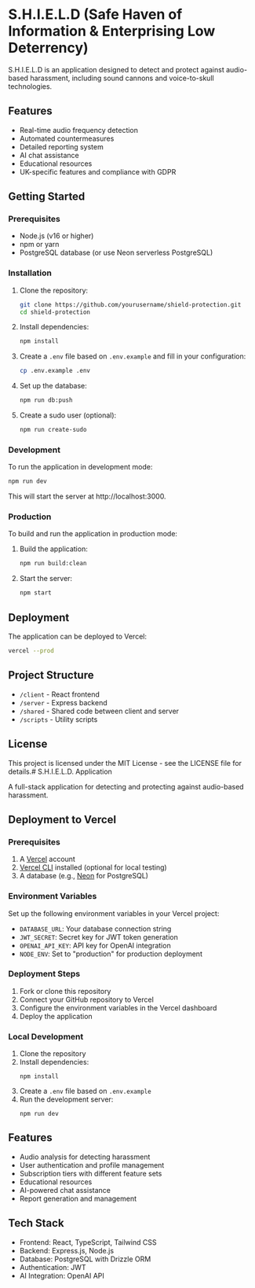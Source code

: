 # S.H.I.E.L.D (Safe Haven of Information & Enterprising Low Deterrency)

S.H.I.E.L.D is an application designed to detect and protect against audio-based harassment, including sound cannons and voice-to-skull technologies.

## Features

- Real-time audio frequency detection
- Automated countermeasures
- Detailed reporting system
- AI chat assistance
- Educational resources
- UK-specific features and compliance with GDPR

## Getting Started

### Prerequisites

- Node.js (v16 or higher)
- npm or yarn
- PostgreSQL database (or use Neon serverless PostgreSQL)

### Installation

1. Clone the repository:
   ```bash
   git clone https://github.com/yourusername/shield-protection.git
   cd shield-protection
   ```

2. Install dependencies:
   ```bash
   npm install
   ```

3. Create a `.env` file based on `.env.example` and fill in your configuration:
   ```bash
   cp .env.example .env
   ```

4. Set up the database:
   ```bash
   npm run db:push
   ```

5. Create a sudo user (optional):
   ```bash
   npm run create-sudo
   ```

### Development

To run the application in development mode:

```bash
npm run dev
```

This will start the server at http://localhost:3000.

### Production

To build and run the application in production mode:

1. Build the application:
   ```bash
   npm run build:clean
   ```

2. Start the server:
   ```bash
   npm start
   ```

## Deployment

The application can be deployed to Vercel:

```bash
vercel --prod
```

## Project Structure

- `/client` - React frontend
- `/server` - Express backend
- `/shared` - Shared code between client and server
- `/scripts` - Utility scripts

## License

This project is licensed under the MIT License - see the LICENSE file for details.# S.H.I.E.L.D. Application

A full-stack application for detecting and protecting against audio-based harassment.

## Deployment to Vercel

### Prerequisites

1. A [Vercel](https://vercel.com) account
2. [Vercel CLI](https://vercel.com/docs/cli) installed (optional for local testing)
3. A database (e.g., [Neon](https://neon.tech) for PostgreSQL)

### Environment Variables

Set up the following environment variables in your Vercel project:

- `DATABASE_URL`: Your database connection string
- `JWT_SECRET`: Secret key for JWT token generation
- `OPENAI_API_KEY`: API key for OpenAI integration
- `NODE_ENV`: Set to "production" for production deployment

### Deployment Steps

1. Fork or clone this repository
2. Connect your GitHub repository to Vercel
3. Configure the environment variables in the Vercel dashboard
4. Deploy the application

### Local Development

1. Clone the repository
2. Install dependencies:
   ```
   npm install
   ```
3. Create a `.env` file based on `.env.example`
4. Run the development server:
   ```
   npm run dev
   ```

## Features

- Audio analysis for detecting harassment
- User authentication and profile management
- Subscription tiers with different feature sets
- Educational resources
- AI-powered chat assistance
- Report generation and management

## Tech Stack

- Frontend: React, TypeScript, Tailwind CSS
- Backend: Express.js, Node.js
- Database: PostgreSQL with Drizzle ORM
- Authentication: JWT
- AI Integration: OpenAI API